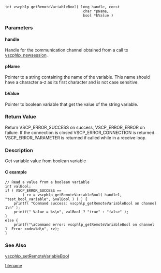 

```clike
int vscphlp_getRemoteVariableBool( long handle, const 
                                    char *pName, 
                                    bool *bValue ) 
```


### Parameters

#### handle
Handle for the communication channel obtained from a call to [vscphlp_newsession](vscphlp_newsession.md).

#### pName
Pointer to a string containing the name of the variable. This name should have a character a-z as its first character and is not case sensitive.

#### bValue
Pointer to boolean variable that get the value of the string variable.


### Return Value
Return VSCP_ERROR_SUCCESS on success, VSCP_ERROR_ERROR on failure. If the connection is closed VSCP_ERROR_CONNECTION is returned. VSCP_ERROR_PARAMETER is returned if called while in a receive loop. 

### Description
Get variable value from boolean variable 

#### C example

```clike
// Read a value from a boolean variable
int valBool;
if ( VSCP_ERROR_SUCCESS == 
        ( rv = vscphlp_getRemoteVariableBool( handle1, "test_bool_variable", &valBool ) ) ) {
    printf( "Command success: vscphlp_getRemoteVariableBool on channel 1\n" );
    printf(" Value = %s\n", valBool ? "true" : "false" );
}
else {
    printf("\aCommand error: vscphlp_getRemoteVariableBool on channel 1  Error code=%d\n", rv);
}
```

### See Also
[vscphlp_setRemoteVariableBool](vscphlp_setremotevariablebool.md)



[filename](./bottom_copyright.md ':include')